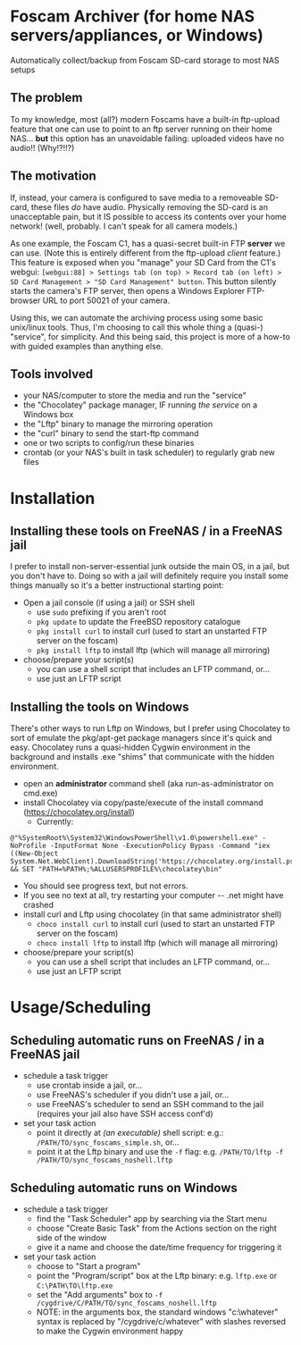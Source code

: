 # Foscam Archiver (for home NAS servers/appliances, or Windows)
Automatically collect/backup from Foscam SD-card storage to most NAS setups

## The problem
To my knowledge, most (all?) modern Foscams have a built-in ftp-upload feature that one can use to point to an ftp server running on their home NAS... **but** this option has an unavoidable failing: uploaded videos have no audio!!  (Why!?!!?)

## The motivation
If, instead, your camera is configured to save media to a removeable SD-card, these files *do* have audio. Physically removing the SD-card is an unacceptable pain, but it IS possible to access its contents over your home network! (well, probably. I can't speak for all camera models.)

As one example, the Foscam C1, has a quasi-secret built-in FTP **server** we can use. (Note this is entirely different from the ftp-upload *client* feature.) This feature is exposed when you "manage" your SD Card from the C1's webgui: `[webgui:88] > Settings tab (on top) > Record tab (on left) > SD Card Management > "SD Card Management" button`. This button silently starts the camera's FTP server, then opens a Windows Explorer FTP-browser URL to port 50021 of your camera.

Using this, we can automate the archiving process using some basic unix/linux tools. Thus, I'm choosing to call this whole thing a (quasi-) "service", for simplicity. And this being said, this project is more of a how-to with guided examples than anything else.

## Tools involved

* your NAS/computer to store the media and run the "service"
* the "Chocolatey" package manager, IF running *the service* on a Windows box
* the "Lftp" binary to manage the mirroring operation
* the "curl" binary to send the start-ftp command
* one or two scripts to config/run these binaries
* crontab (or your NAS's built in task scheduler) to regularly grab new files


# Installation

## Installing these tools on FreeNAS / in a FreeNAS jail

I prefer to install non-server-essential junk outside the main OS, in a jail, but you don't have to. Doing so with a jail will definitely require you install some things manually so it's a better instructional starting point:

* Open a jail console (if using a jail) or SSH shell
  * use `sudo` prefixing if you aren't root
  * `pkg update` to update the FreeBSD repository catalogue
  * `pkg install curl` to install curl (used to start an unstarted FTP server on the foscam)
  * `pkg install lftp` to install lftp (which will manage all mirroring)
* choose/prepare your script(s)
  * you can use a shell script that includes an LFTP command, or...
  * use just an LFTP script 
  
## Installing the tools on Windows

There's other ways to run Lftp on Windows, but I prefer using Chocolatey to sort of emulate the pkg/apt-get package managers since it's quick and easy. Chocolatey runs a quasi-hidden Cygwin environment in the background and installs .exe "shims" that communicate with the hidden environment. 

* open an **administrator** command shell (aka run-as-administrator on cmd.exe)
* install Chocolatey via copy/paste/execute of the install command (https://chocolatey.org/install)
  * Currently: 
```
@"%SystemRoot%\System32\WindowsPowerShell\v1.0\powershell.exe" -NoProfile -InputFormat None -ExecutionPolicy Bypass -Command "iex ((New-Object System.Net.WebClient).DownloadString('https://chocolatey.org/install.ps1'))" && SET "PATH=%PATH%;%ALLUSERSPROFILE%\chocolatey\bin"
```
  * You should see progress text, but not errors.
  * If you see no text at all, try restarting your computer -- .net might have crashed
* install curl and Lftp using chocolatey (in that same administrator shell)
  * `choco install curl` to install curl (used to start an unstarted FTP server on the foscam)
  * `choco install lftp` to install lftp (which will manage all mirroring)
* choose/prepare your script(s)
  * you can use a shell script that includes an LFTP command, or...
  * use just an LFTP script   
  
  
# Usage/Scheduling


## Scheduling automatic runs on FreeNAS / in a FreeNAS jail

* schedule a task trigger
  * use crontab inside a jail, or...
  * use FreeNAS's scheduler if you didn't use a jail, or...
  * use FreeNAS's scheduler to send an SSH command to the jail (requires your jail also have SSH access conf'd)
* set your task action
  * point it directly at *(an executable)* shell script: e.g.: `/PATH/TO/sync_foscams_simple.sh`, or...
  * point it at the Lftp binary and use the `-f` flag: e.g. `/PATH/TO/lftp -f /PATH/TO/sync_foscams_noshell.lftp`

## Scheduling automatic runs on Windows

* schedule a task trigger
  * find the "Task Scheduler" app by searching via the Start menu
  * choose "Create Basic Task" from the Actions section on the right side of the window
  * give it a name and choose the date/time frequency for triggering it
* set your task action
  * choose to "Start a program"
  * point the "Program/script" box at the Lftp binary: e.g. `lftp.exe` or `C:\PATH\TO\lftp.exe`
  * set the "Add arguments" box to `-f /cygdrive/C/PATH/TO/sync_foscams_noshell.lftp`
  * NOTE: in the arguments box, the standard windows "c:\whatever" syntax is replaced by "/cygdrive/c/whatever" with slashes reversed to make the Cygwin environment happy
